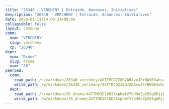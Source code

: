 ```yaml
---
title: "26340 - VERCHENY | Entraide, Annonces, Initiatives"
description: "26340 - VERCHENY | Entraide, Annonces, Initiatives"
date: 2020-01-11T14:09:21+09:00
collapsible: false
layout: commune
comm:
  nom: "VERCHENY"
  slug: vercheny
  cp: "26340"
dept:
  nom: "Drôme"
  slug: drome
  num: "26"
peerpad:
  comm:
    read_path: /r/markdown/26340_vercheny/4XTTMCDZZ8G7ARAvoJFrBW9EVwhsaxHbFFwWVgQ46uRTE8vJG
    write_path: /w/markdown/26340_vercheny/4XTTMCDZZ8G7ARAvoJFrBW9EVwhsaxHbFFwWVgQ46uRTE8vJG-K3TgUzMHJA9TBf1dbDAV1HTkTGjkXUcFhxwfMSJVgHkgvZCCzFDQUFygEt9cKLwRUchM57b1nvwUudK3cuqR2TQwhUSrtznwTu3sCH1a771byWcEdsb6cgQTHY8zWfQ3gCxL8QQk
  dept:
    read_path: /r/markdown/26_drome/4XTTMD3E18D2XxphmfV7Gd9oZp2E6g6Rjy8yoyyuT4SyeeDZv
    write_path: /w/markdown/26_drome/4XTTMD3E18D2XxphmfV7Gd9oZp2E6g6Rjy8yoyyuT4SyeeDZv-K3TgUGX4nG6FnUgVjDeodHJBzD4Z7jTqAJwquijk1LCW8AWc9CAemuRZDQCZC8aha3sgQcHNRUHizJ1bQGiTeNjxAKKxoxsNxcJ7pjGzQ4icP1ftCA9sHED31LddZbCgpf6zkM4Q
---
```


